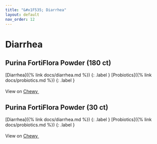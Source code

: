 ```yaml
---
title: "&#x1F535; Diarrhea"
layout: default
nav_order: 12
---
```


# Diarrhea


## Purina FortiFlora Powder (180 ct)

[Diarrhea]({% link docs/diarrhea.md %})
{: .label }
[Probiotics]({% link docs/probiotics.md %})
{: .label }

View on <a href="https://www.chewy.com/dp/56853" class="external" target="_blank">Chewy <svg width="18" height="18" viewBox="0 0 24 24" aria-labelledby="svg-external-link-title"><use xlink:href="#svg-external-link"></use></svg></a>


## Purina FortiFlora Powder (30 ct)

[Diarrhea]({% link docs/diarrhea.md %})
{: .label }
[Probiotics]({% link docs/probiotics.md %})
{: .label }

View on <a href="https://www.chewy.com/dp/49853" class="external" target="_blank">Chewy <svg width="18" height="18" viewBox="0 0 24 24" aria-labelledby="svg-external-link-title"><use xlink:href="#svg-external-link"></use></svg></a>

<!-- Updated 2024-10-18 19:48:32.420487Z -->
